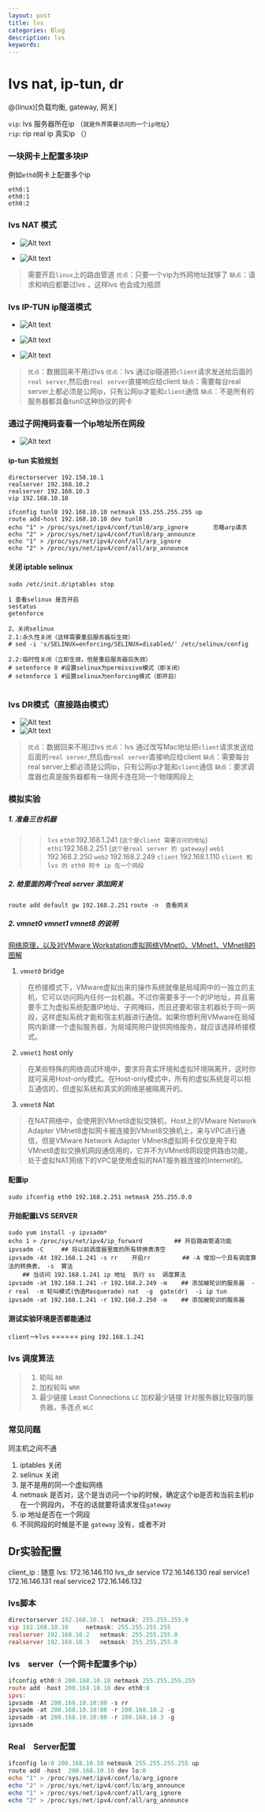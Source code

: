 ```yaml
---
layout: post
title: lvs
categories: Blog
description: lvs
keywords: 
---
```


# lvs nat, ip-tun, dr
@(linux)[负载均衡, gateway, 网关]

`vip`: lvs 服务器所在ip  （`就是外界需要访问的一个ip地址`）
`rip`:  rip  real ip 真实ip （）

### 一块网卡上配置多块IP
例如`eth0`网卡上配置多个ip
```
eth0:1
eth0:1
eth0:2
```

### lvs NAT 模式
- ![Alt text](./QQ截图20160506142405.png)

- ![Alt text](./QQ截图20160505194603.png)
> 需要开启`linux`上的路由管道
> `优点`：只要一个vip为外网地址就够了
> `缺点`：请求和响应都要过lvs ，这样lvs 也会成为瓶颈
> 

### lvs IP-TUN ip隧道模式
- ![Alt text](./QQ截图20160506142324.png)

- ![Alt text](./QQ截图20160505194410.png)
- ![Alt text](./QQ截图20160506130654.png)
> `优点`：数据回来不用过lvs 
> `优点`：lvs 通过ip隧道把`client`请求发送给后面的`real server`,然后由`real server`直接响应给client
> `缺点`：需要每台real server上都必须是公网ip，只有公网ip才能和`client`通信
> `缺点`：不是所有的服务器都具备tun0这种协议的网卡

### 通过子网掩码查看一个ip地址所在网段
- ![Alt text](./QQ截图20160505195735.png)

#### ip-tun 实验规划
```
directorserver 192.158.10.1
realserver 192.168.10.2
realserver 192.168.10.3
vip 192.168.10.10

ifconfig tunl0 192.168.10.10 netmask 155.255.255.255 up
route add-host 192.168.10.10 dev tunl0
echo "1" > /proc/sys/net/ipv4/conf/tunl0/arp_ignore       忽略arp请求
echo "2" > /proc/sys/net/ipv4/conf/tunl0/arp_announce     
echo "1" > /proc/sys/net/ipv4/conf/all/arp_ignore
echo "2" > /proc/sys/net/ipv4/conf/all/arp_announce 
```

#### 关闭 iptable  selinux
```
sudo /etc/init.d/iptables stop

1 查看selinux 是否开启
sestatus
getenforce

2、关闭selinux
2.1:永久性关闭（这样需要重启服务器后生效）
# sed -i 's/SELINUX=enforcing/SELINUX=disabled/' /etc/selinux/config

2.2:临时性关闭（立即生效，但是重启服务器后失效）
# setenforce 0 #设置selinux为permissive模式（即关闭）
# setenforce 1 #设置selinux为enforcing模式（即开启）


```

### lvs DR模式（直接路由模式）
- ![Alt text](./QQ截图20160506163145.png)
- ![Alt text](./QQ截图20160506142859.png)
> `优点`：数据回来不用过lvs 
> `优点`：lvs 通过改写Mac地址把`client`请求发送给后面的`real server`,然后由`real server`直接响应给client
> `缺点`：需要每台real server上都必须是公网ip，只有公网ip才能和`client`通信
> `缺点`：要求调度器也真是服务器都有一块网卡连在同一个物理网段上

### 模拟实验
##### 1. 准备三台机器
> > `lvs`  `eth0`:192.168.1.241   (`这个是client 需要访问的地址`)    `eth1`:192.168.2.251   (`这个是real server 的 gateway`)
> > `web1`  192.168.2.250
> > `web2`  192.168.2.249
> > `client` 192.168.1.110    `client 和 lvs 的 eth0 网卡 ip 在一个网段`
##### 2. 给里面的两个real server 添加网关
`route add default gw 192.168.2.251`
`route -n  查看网关`

##### 2. vmnet0   vmnet1  vmnet8 的说明
[网络原理，以及对VMware Workstation虚拟网络VMnet0、VMnet1、VMnet8的图解](http://blog.csdn.net/adultf/article/details/7290999)

1. `vmnet0`  bridge
> 在桥接模式下，VMware虚拟出来的操作系统就像是局域网中的一独立的主机，它可以访问网内任何一台机器。不过你需要多于一个的IP地址，并且需要手工为虚拟系统配置IP地址、子网掩码，而且还要和宿主机器处于同一网段，这样虚拟系统才能和宿主机器进行通信。如果你想利用VMware在局域网内新建一个虚拟服务器，为局域网用户提供网络服务，就应该选择桥接模式。

2. `vmnet1` host only
> 在某些特殊的网络调试环境中，要求将真实环境和虚拟环境隔离开，这时你就可采用Host-only模式。在Host-only模式中，所有的虚拟系统是可以相互通信的，但虚拟系统和真实的网络是被隔离开的。

3. `vmnet8` Nat
>在NAT网络中，会使用到VMnet8虚拟交换机，Host上的VMware Network Adapter VMnet8虚拟网卡被连接到VMnet8交换机上，来与VPC进行通信，但是VMware Network Adapter VMnet8虚拟网卡仅仅是用于和VMnet8虚拟交换机网段通信用的，它并不为VMnet8网段提供路由功能，处于虚拟NAT网络下的VPC是使用虚拟的NAT服务器连接的Internet的。

#### 配置ip
`sudo ifconfig eth0 192.168.2.251 netmask 255.255.0.0`

#### 开始配置LVS SERVER
```
sudo yum install -y ipvsadm*
echo 1 > /proc/sys/net/ipv4/ip_forward         ## 开启路由管道功能
ipvsadm -C     ## 将以前调度器里面的所有转换表清空
ipvsadm -At 192.168.1.241 -s rr    开启rr         ## -A 增加一个具有调度算法的转换表， -s  算法   
	## 当访问 192.168.1.241 ip 地址  执行 ss  调度算法
ipvsadm -at 192.168.1.241 -r 192.168.2.249 -m    ## 添加被轮训的服务器  -r real  -m 轮叫模式(伪造Masquerade) nat  -g  gate(dr)  -i ip tun
ipvsadm -at 192.168.1.241 -r 192.168.2.250 -m    ## 添加被轮训的服务器
```

#### 测试实验环境是否都能通过
`client`-->`lvs`  ======  `ping 192.168.1.241`

### lvs 调度算法 
> 1. 轮叫  `RR`
> 2. 加权轮叫  `WRR`
> 3. 最少链接 Least Connections   `LC`  加权最少链接 针对服务器比较强的服务器，多连点  `WLC`


### 常见问题
同主机之间不通
1. iptables 关闭
2. selinux  关闭
3. 是不是用的同一个虚拟网络
4. netmask  是否对，这个是当访问一个ip的时候，确定这个ip是否和当前主机ip在一个网段内， 不在的话就要将请求发往`gateway`
5. ip 地址是否在一个网段
6. 不同网段的时候是不是 `gateway` 没有，或者不对


## Dr实验配置

client_ip  : 随意
lvs: 172.16.146.110
lvs_dr service  172.16.146.130
real service1  172.16.146.131
real service2 172.16.146.132


### lvs脚本 
```powershell
directorserver 192.168.10.1  netmask: 255.255.255.0
vip 192.168.10.10　　　netmask: 255.255.255.255
realserver 192.168.10.2   netmask: 255.255.255.0
realserver 192.168.10.3   netmask: 255.255.255.0
```

### lvs　server（一个网卡配置多个ip）
```powershell
ifconfig eth0:0 200.168.10.10 netmask 255.255.255.255
route add -host 200.168.10.10 dev eth0:0
ipvs:
ipvsadm -At 200.168.10.10:80 -s rr
ipvsadm -at 200.168.10.10:80 -r 200.168.10.2 -g
ipvsadm -at 200.168.10.10:80 -r 200.168.10.3 -g
ipvsadm 
```

### Real　Server配置
```powershell
ifconfig lo:0 200.168.10.10 netmask 255.255.255.255 up
route add -host  200.168.10.10 dev lo:0
echo "1" > /proc/sys/net/ipv4/conf/lo/arg_ignore
echo "2" > /proc/sys/net/ipv4/conf/lo/arg_announce
echo "1" > /proc/sys/net/ipv4/conf/all/arg_ignore
echo "2" > /proc/sys/net/ipv4/conf/all/arg_announce
```